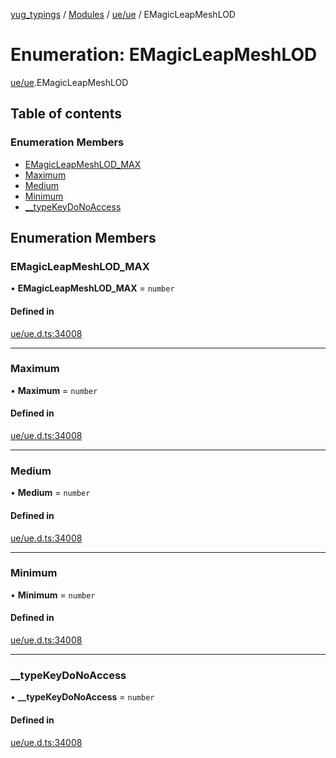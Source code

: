 [yug_typings](../README.md) / [Modules](../modules.md) / [ue/ue](../modules/ue_ue.md) / EMagicLeapMeshLOD

# Enumeration: EMagicLeapMeshLOD

[ue/ue](../modules/ue_ue.md).EMagicLeapMeshLOD

## Table of contents

### Enumeration Members

- [EMagicLeapMeshLOD\_MAX](ue_ue.EMagicLeapMeshLOD.md#emagicleapmeshlod_max)
- [Maximum](ue_ue.EMagicLeapMeshLOD.md#maximum)
- [Medium](ue_ue.EMagicLeapMeshLOD.md#medium)
- [Minimum](ue_ue.EMagicLeapMeshLOD.md#minimum)
- [\_\_typeKeyDoNoAccess](ue_ue.EMagicLeapMeshLOD.md#__typekeydonoaccess)

## Enumeration Members

### EMagicLeapMeshLOD\_MAX

• **EMagicLeapMeshLOD\_MAX** = `number`

#### Defined in

[ue/ue.d.ts:34008](https://github.com/YugMetaverse/yug_typings/blob/25cad34/ue/ue.d.ts#L34008)

___

### Maximum

• **Maximum** = `number`

#### Defined in

[ue/ue.d.ts:34008](https://github.com/YugMetaverse/yug_typings/blob/25cad34/ue/ue.d.ts#L34008)

___

### Medium

• **Medium** = `number`

#### Defined in

[ue/ue.d.ts:34008](https://github.com/YugMetaverse/yug_typings/blob/25cad34/ue/ue.d.ts#L34008)

___

### Minimum

• **Minimum** = `number`

#### Defined in

[ue/ue.d.ts:34008](https://github.com/YugMetaverse/yug_typings/blob/25cad34/ue/ue.d.ts#L34008)

___

### \_\_typeKeyDoNoAccess

• **\_\_typeKeyDoNoAccess** = `number`

#### Defined in

[ue/ue.d.ts:34008](https://github.com/YugMetaverse/yug_typings/blob/25cad34/ue/ue.d.ts#L34008)
